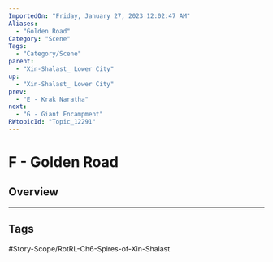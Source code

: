 ```yaml
---
ImportedOn: "Friday, January 27, 2023 12:02:47 AM"
Aliases:
  - "Golden Road"
Category: "Scene"
Tags:
  - "Category/Scene"
parent:
  - "Xin-Shalast_ Lower City"
up:
  - "Xin-Shalast_ Lower City"
prev:
  - "E - Krak Naratha"
next:
  - "G - Giant Encampment"
RWtopicId: "Topic_12291"
---
```

# F - Golden Road
## Overview

---
## Tags
#Story-Scope/RotRL-Ch6-Spires-of-Xin-Shalast

